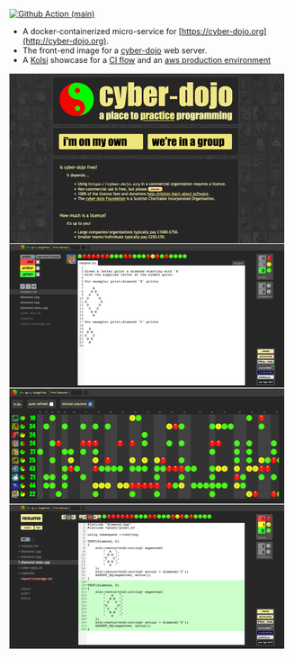 [![Github Action (main)](https://github.com/cyber-dojo/nginx/actions/workflows/main.yml/badge.svg)](https://github.com/cyber-dojo/nginx/actions)

- A docker-containerized micro-service for [https://cyber-dojo.org](http://cyber-dojo.org).
- The front-end image for a [cyber-dojo](http://cyber-dojo.org) web server.
- A [Kolsi](https://www.kosli.com/) showcase for a [CI flow](https://app.kosli.com/cyber-dojo/flows/nginx/artifacts/) and an [aws production environment](https://app.kosli.com/cyber-dojo/environments/aws-prod/snapshots/)


![cyber-dojo.org home page](https://github.com/cyber-dojo/cyber-dojo/blob/master/shared/home_page_snapshot.png)
